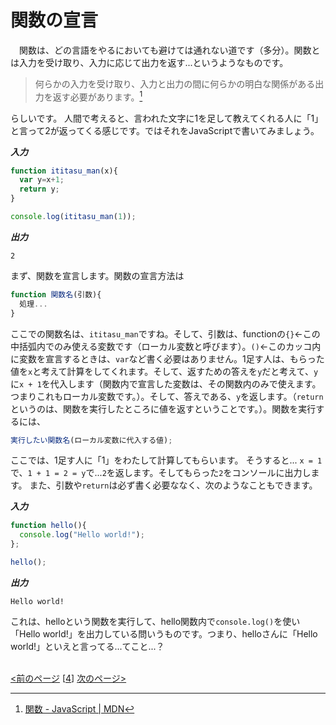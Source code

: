 # 関数の宣言
　関数は、どの言語をやるにおいても避けては通れない道です（多分）。関数とは入力を受け取り、入力に応じて出力を返す...というようなものです。
 
> 何らかの入力を受け取り、入力と出力の間に何らかの明白な関係がある出力を返す必要があります。[^1]

らしいです。
人間で考えると、言われた文字に1を足して教えてくれる人に「1」と言って2が返ってくる感じです。ではそれをJavaScriptで書いてみましょう。

***入力***
```js
function ititasu_man(x){
  var y=x+1;
  return y;
}

console.log(ititasu_man(1));
```
***出力***
```
2
```

まず、関数を宣言します。関数の宣言方法は
```js
function 関数名(引数){
  処理...
}
```
ここでの関数名は、`ititasu_man`ですね。そして、引数は、functionの`{}`←この中括弧内でのみ使える変数です（ローカル変数と呼びます）。`()`←このカッコ内に変数を宣言するときは、`var`など書く必要はありません。1足す人は、もらった値を`x`と考えて計算をしてくれます。そして、返すための答えを`y`だと考えて、`y`に`x + 1`を代入します（関数内で宣言した変数は、その関数内のみで使えます。つまりこれもローカル変数です。）。そして、答えである、`y`を返します。（`return`というのは、関数を実行したところに値を返すということです。）。関数を実行するには、
```js
実行したい関数名(ローカル変数に代入する値);
```
ここでは、1足す人に「1」をわたして計算してもらいます。
そうすると...
`x = 1`で、`1 + 1 = 2 = y`で...`2`を返します。そしてもらった`2`をコンソールに出力します。
また、引数や`return`は必ず書く必要ななく、次のようなこともできます。

***入力***
```js
function hello(){
  console.log("Hello world!");
};

hello();
```
***出力***
```
Hello world!
```
これは、helloという関数を実行して、hello関数内で`console.log()`を使い「Hello world!」を出力している問いうものです。つまり、helloさんに「Hello world!」といえと言ってる...てこと...？
<br><br>



[<前のページ](../extra1/REAME.md) \[[4](./)\] [次のページ>](./if/README.md)



[^1]: [関数 - JavaScript | MDN](https://developer.mozilla.org/ja/docs/Web/JavaScript/Guide/Functions)
